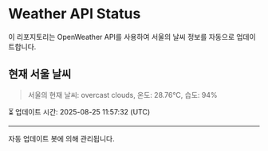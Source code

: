 
# Weather API Status

이 리포지토리는 OpenWeather API를 사용하여 서울의 날씨 정보를 자동으로 업데이트합니다.

## 현재 서울 날씨
> 서울의 현재 날씨: overcast clouds, 온도: 28.76°C, 습도: 94%

⏳ 업데이트 시간: 2025-08-25 11:57:32 (UTC)

---
자동 업데이트 봇에 의해 관리됩니다.
